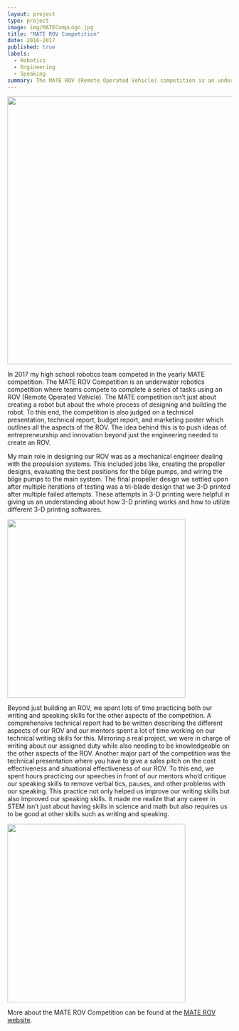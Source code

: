 ```yaml
---
layout: project
type: project
image: img/MATECompLogo.jpg
title: "MATE ROV Competition"
date: 2016-2017
published: true
labels:
  - Robotics
  - Engineering
  - Speaking
summary: The MATE ROV (Remote Operated Vehicle) competition is an underwater robotics competition in which teams act as “start-up” companies both designing and building an ROV while also creating technical and financial reports along with an engineering presentation. During my time competing in MATE, I learned many technical skills such as 3D printing, soldering, and coding along with skills such as public speaking and presenting.
---
```


<img width="600px" src="../img/PoolComp.JPG">


  In 2017 my high school robotics team competed in the yearly MATE competition. The MATE ROV  Competition is an underwater robotics competition where teams compete to complete a series of tasks using an ROV (Remote Operated Vehicle). The MATE competition isn’t just about creating a robot but about the whole process of designing and building the robot. To this end, the competition is also judged on a technical presentation, technical report, budget report, and marketing poster which outlines all the aspects of the ROV. The idea behind this is to push ideas of entrepreneurship and innovation beyond just the engineering needed to create an ROV.
  
  
  My main role in designing our ROV was as a mechanical engineer dealing with the propulsion systems. This included jobs like, creating the propeller designs, evaluating the best positions for the bilge pumps, and wiring the bilge pumps to the main system. The final propeller design we settled upon after multiple iterations of testing was a tri-blade design that we 3-D printed after multiple failed attempts. These attempts in 3-D printing were helpful in giving us an understanding about how 3-D printing works and how to utilize different 3-D printing softwares.
  
  <img width="400px" class="rounded float-start pe-4" src="../img/Propeller.CR2.jpg">

Beyond just building an ROV, we spent lots of time practicing both our writing and speaking skills for the other aspects of the competition. A comprehensive technical report had to be written describing the different aspects of our ROV and our mentors spent a lot of time working on our technical writing skills for this. Mirroring a real project, we were in charge of writing about our assigned duty while also needing to be knowledgeable on the other aspects of the ROV. Another major part of the competition was the technical presentation where you have to give a sales pitch on the cost effectiveness and situational effectiveness of our ROV. To this end, we spent hours practicing our speeches in front of our mentors who’d critique our speaking skills to remove verbal tics, pauses, and other problems with our speaking. This practice not only helped us improve our writing skills but also improved our speaking skills. It made me realize that any career in STEM isn’t just about having skills in science and math but also requires us to be good at other skills such as writing and speaking.

  <img width="400px" src="../img/FinalROV.CR2.jpg">

More about the MATE ROV Competition can be found at the [MATE ROV website](https://materovcompetition.org/).
  
